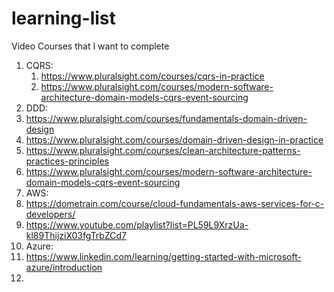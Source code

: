 # learning-list
Video Courses that I want to complete

1. CQRS:
   1. https://www.pluralsight.com/courses/cqrs-in-practice
   2. https://www.pluralsight.com/courses/modern-software-architecture-domain-models-cqrs-event-sourcing 
2. DDD:
  1. https://www.pluralsight.com/courses/fundamentals-domain-driven-design
  2. https://www.pluralsight.com/courses/domain-driven-design-in-practice
  3. https://www.pluralsight.com/courses/clean-architecture-patterns-practices-principles
  4. https://www.pluralsight.com/courses/modern-software-architecture-domain-models-cqrs-event-sourcing
3. AWS:
  1. https://dometrain.com/course/cloud-fundamentals-aws-services-for-c-developers/
  2. https://www.youtube.com/playlist?list=PL59L9XrzUa-kl89ThijziX03fgTrbZCd7
4. Azure:
  1. https://www.linkedin.com/learning/getting-started-with-microsoft-azure/introduction
  2. 
